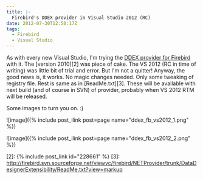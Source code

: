 ```yaml
---
title: |-
  Firebird's DDEX provider in Visual Studio 2012 (RC)
date: 2012-07-30T12:50:17Z
tags:
  - Firebird
  - Visual Studio
---
```

As with every new Visual Studio, I'm trying the [DDEX provider for Firebird][1] with it. The [version 2010][2] was piece of cake. The VS 2012 (RC in time of writing) was little bit of trial and error. But I'm not a quitter! Anyway, the good news is, it works. No magic changes needed. Only some tweaking of registry file. Rest is same as in [ReadMe.txt][3]. These will be available with next build (and of course in SVN) of provider, probably when VS 2012 RTM will be released.

Some images to turn you on. :)

![image]({% include post_ilink post=page name="ddex_fb_vs2012_1.png" %})

![image]({% include post_ilink post=page name="ddex_fb_vs2012_2.png" %})

[1]: http://www.firebirdsql.org/en/net-provider/
[2]: {% include post_link id="228661" %}
[3]: http://firebird.svn.sourceforge.net/viewvc/firebird/NETProvider/trunk/DataDesignerExtensibility/ReadMe.txt?view=markup